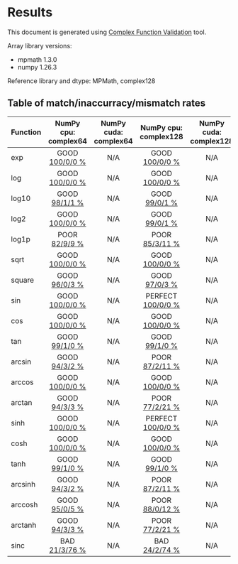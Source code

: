 
# Results

This document is generated using [Complex Function Validation](https://github.com/pearu/complex_function_validation) tool.

Array library versions:
- mpmath 1.3.0
- numpy 1.26.3

Reference library and dtype: MPMath, complex128

## Table of match/inaccurracy/mismatch rates

 | Function | NumPy cpu: complex64 | NumPy cuda: complex64 | NumPy cpu: complex128 | NumPy cuda: complex128 | 
 | :---- | :----: | :----: | :----: | :----: | 
 | exp | GOOD [100/0/0 %](data/exp_MPMath_complex128_cpu_versus_NumPy_complex64_cpu.txt) | N/A | GOOD [100/0/0 %](data/exp_MPMath_complex128_cpu_versus_NumPy_complex128_cpu.txt) | N/A | 
 | log | GOOD [100/0/0 %](data/log_MPMath_complex128_cpu_versus_NumPy_complex64_cpu.txt) | N/A | GOOD [100/0/0 %](data/log_MPMath_complex128_cpu_versus_NumPy_complex128_cpu.txt) | N/A | 
 | log10 | GOOD [98/1/1 %](data/log10_MPMath_complex128_cpu_versus_NumPy_complex64_cpu.txt) | N/A | GOOD [99/0/1 %](data/log10_MPMath_complex128_cpu_versus_NumPy_complex128_cpu.txt) | N/A | 
 | log2 | GOOD [100/0/0 %](data/log2_MPMath_complex128_cpu_versus_NumPy_complex64_cpu.txt) | N/A | GOOD [99/0/1 %](data/log2_MPMath_complex128_cpu_versus_NumPy_complex128_cpu.txt) | N/A | 
 | log1p | POOR [82/9/9 %](data/log1p_MPMath_complex128_cpu_versus_NumPy_complex64_cpu.txt) | N/A | POOR [85/3/11 %](data/log1p_MPMath_complex128_cpu_versus_NumPy_complex128_cpu.txt) | N/A | 
 | sqrt | GOOD [100/0/0 %](data/sqrt_MPMath_complex128_cpu_versus_NumPy_complex64_cpu.txt) | N/A | GOOD [100/0/0 %](data/sqrt_MPMath_complex128_cpu_versus_NumPy_complex128_cpu.txt) | N/A | 
 | square | GOOD [96/0/3 %](data/square_MPMath_complex128_cpu_versus_NumPy_complex64_cpu.txt) | N/A | GOOD [97/0/3 %](data/square_MPMath_complex128_cpu_versus_NumPy_complex128_cpu.txt) | N/A | 
 | sin | GOOD [100/0/0 %](data/sin_MPMath_complex128_cpu_versus_NumPy_complex64_cpu.txt) | N/A | PERFECT [100/0/0 %](data/sin_MPMath_complex128_cpu_versus_NumPy_complex128_cpu.txt) | N/A | 
 | cos | GOOD [100/0/0 %](data/cos_MPMath_complex128_cpu_versus_NumPy_complex64_cpu.txt) | N/A | GOOD [100/0/0 %](data/cos_MPMath_complex128_cpu_versus_NumPy_complex128_cpu.txt) | N/A | 
 | tan | GOOD [99/1/0 %](data/tan_MPMath_complex128_cpu_versus_NumPy_complex64_cpu.txt) | N/A | GOOD [99/1/0 %](data/tan_MPMath_complex128_cpu_versus_NumPy_complex128_cpu.txt) | N/A | 
 | arcsin | GOOD [94/3/2 %](data/arcsin_MPMath_complex128_cpu_versus_NumPy_complex64_cpu.txt) | N/A | POOR [87/2/11 %](data/arcsin_MPMath_complex128_cpu_versus_NumPy_complex128_cpu.txt) | N/A | 
 | arccos | GOOD [100/0/0 %](data/arccos_MPMath_complex128_cpu_versus_NumPy_complex64_cpu.txt) | N/A | GOOD [100/0/0 %](data/arccos_MPMath_complex128_cpu_versus_NumPy_complex128_cpu.txt) | N/A | 
 | arctan | GOOD [94/3/3 %](data/arctan_MPMath_complex128_cpu_versus_NumPy_complex64_cpu.txt) | N/A | POOR [77/2/21 %](data/arctan_MPMath_complex128_cpu_versus_NumPy_complex128_cpu.txt) | N/A | 
 | sinh | GOOD [100/0/0 %](data/sinh_MPMath_complex128_cpu_versus_NumPy_complex64_cpu.txt) | N/A | PERFECT [100/0/0 %](data/sinh_MPMath_complex128_cpu_versus_NumPy_complex128_cpu.txt) | N/A | 
 | cosh | GOOD [100/0/0 %](data/cosh_MPMath_complex128_cpu_versus_NumPy_complex64_cpu.txt) | N/A | GOOD [100/0/0 %](data/cosh_MPMath_complex128_cpu_versus_NumPy_complex128_cpu.txt) | N/A | 
 | tanh | GOOD [99/1/0 %](data/tanh_MPMath_complex128_cpu_versus_NumPy_complex64_cpu.txt) | N/A | GOOD [99/1/0 %](data/tanh_MPMath_complex128_cpu_versus_NumPy_complex128_cpu.txt) | N/A | 
 | arcsinh | GOOD [94/3/2 %](data/arcsinh_MPMath_complex128_cpu_versus_NumPy_complex64_cpu.txt) | N/A | POOR [87/2/11 %](data/arcsinh_MPMath_complex128_cpu_versus_NumPy_complex128_cpu.txt) | N/A | 
 | arccosh | GOOD [95/0/5 %](data/arccosh_MPMath_complex128_cpu_versus_NumPy_complex64_cpu.txt) | N/A | POOR [88/0/12 %](data/arccosh_MPMath_complex128_cpu_versus_NumPy_complex128_cpu.txt) | N/A | 
 | arctanh | GOOD [94/3/3 %](data/arctanh_MPMath_complex128_cpu_versus_NumPy_complex64_cpu.txt) | N/A | POOR [77/2/21 %](data/arctanh_MPMath_complex128_cpu_versus_NumPy_complex128_cpu.txt) | N/A | 
 | sinc | BAD [21/3/76 %](data/sinc_MPMath_complex128_cpu_versus_NumPy_complex64_cpu.txt) | N/A | BAD [24/2/74 %](data/sinc_MPMath_complex128_cpu_versus_NumPy_complex128_cpu.txt) | N/A | 
